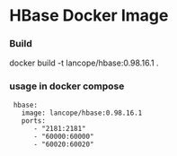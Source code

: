 HBase Docker Image
======================================

### Build

docker build -t lancope/hbase:0.98.16.1 .


### usage in docker compose

     hbase:
       image: lancope/hbase:0.98.16.1
       ports:
          - "2181:2181"
          - "60000:60000"
          - "60020:60020"
